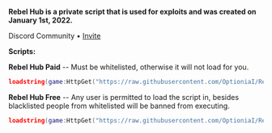 **Rebel Hub is a private script that is used for exploits and was created on January 1st, 2022.**

Discord Community • [Invite](discord.gg/3rdN6V9hQf)

**__Scripts:__**

**Rebel Hub Paid** -- Must be whitelisted, otherwise it will not load for you.

```lua
loadstring(game:HttpGet("https://raw.githubusercontent.com/OptioniaI/Rebel/main/main.lua"))();
```

**Rebel Hub Free** -- Any user is permitted to load the script in, besides blacklisted people from whitelisted will be banned from executing.

```lua
loadstring(game:HttpGet("https://raw.githubusercontent.com/OptioniaI/Rebel/main/free.lua"))();
```
